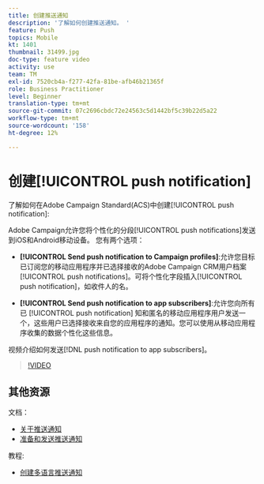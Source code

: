 ```yaml
---
title: 创建推送通知
description: '了解如何创建推送通知。 '
feature: Push
topics: Mobile
kt: 1401
thumbnail: 31499.jpg
doc-type: feature video
activity: use
team: TM
exl-id: 7520cb4a-f277-42fa-81be-afb46b21365f
role: Business Practitioner
level: Beginner
translation-type: tm+mt
source-git-commit: 07c2696cbdc72e24563c5d1442bf5c39b22d5a22
workflow-type: tm+mt
source-wordcount: '158'
ht-degree: 12%

---
```


# 创建[!UICONTROL push notification]

了解如何在Adobe Campaign Standard(ACS)中创建[!UICONTROL push notification]:

Adobe Campaign允许您将个性化的分段[!UICONTROL push notifications]发送到iOS和Android移动设备。 您有两个选项：

* **[!UICONTROL Send push notification to Campaign profiles]**:允许您目标已订阅您的移动应用程序并已选择接收的Adobe Campaign CRM用户档案  [!UICONTROL push notifications]。可将个性化字段插入[!UICONTROL push notification]，如收件人的名。

* **[!UICONTROL Send push notification to app subscribers]**:允许您向所有已 [!UICONTROL push notification] 知和匿名的移动应用程序用户发送一个，这些用户已选择接收来自您的应用程序的通知。您可以使用从移动应用程序收集的数据个性化这些信息。

视频介绍如何发送[!DNL push notification to app subscribers]。

>[!VIDEO](https://video.tv.adobe.com/v/31499?quality=12)

## 其他资源

文档：

* [关于推送通知](https://docs.adobe.com/content/help/en/campaign-standard/using/communication-channels/push-notifications/about-push-notifications.html)
* [准备和发送推送通知](https://docs.adobe.com/content/help/en/campaign-standard/using/communication-channels/push-notifications/preparing-and-sending-a-push-notification.html)

教程:

* [创建多语言推送通知](/help/communication-channels/mobile/push-notifications/creating-multilingual-push-notifications.md)
